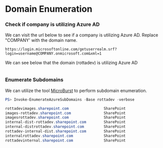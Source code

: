 # Domain Enumeration



### Check if company is utilizing Azure AD

We can visit the url below to see if a company is utilizing Azure AD. Replace "COMPANY' with the domain name.

```url
https://login.microsoftonline.com/getuserrealm.srf?login=username@COMPANY.onmicrosoft.com&xml=1
```

We can see below that the domain (rottadev) is utilizing Azure AD

<figure><img src="../../.gitbook/assets/Screenshot 2024-07-15 at 4.04.08 PM.png" alt=""><figcaption></figcaption></figure>

### Enumerate Subdomains

We can utilize the tool [MicroBurst](https://github.com/NetSPI/MicroBurst) to perform subdomain enumeration.

```powershell
PS> Invoke-EnumerateAzureSubDomains -Base rottadev -verbose

rottadevimages.sharepoint.com                SharePoint
images-rottadev.sharepoint.com               SharePoint
imagesrottadev.sharepoint.com                SharePoint
internal-dist-rottadev.sharepoint.com        SharePoint
internal-distrottadev.sharepoint.com         SharePoint
rottadev-internal-dist.sharepoint.com        SharePoint
internalrottadev.sharepoint.com              SharePoint
rottadevinternal.sharepoint.com              SharePoint
```
